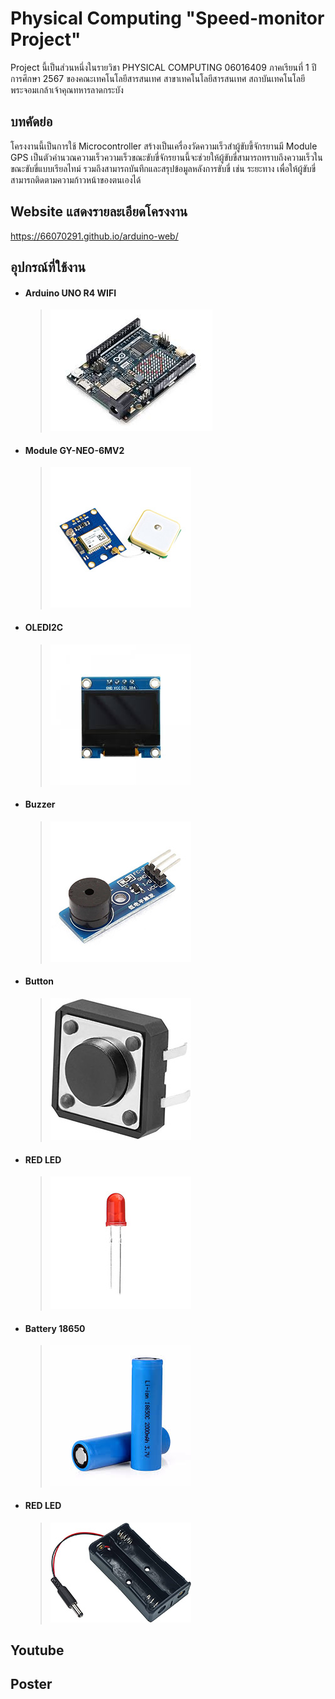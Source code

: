 # Physical Computing "Speed-monitor Project"
Project นี้เป็นส่วนหนึ่งในรายวิชา PHYSICAL COMPUTING 06016409 ภาคเรียนที่ 1 ปีการศึกษา 2567 ของคณะเทคโนโลยีสารสนเทศ สาขาเทคโนโลยีสารสนเทศ สถาบันเทคโนโลยีพระจอมเกล้าเจ้าคุณทหารลาดกระบัง
## บทคัดย่อ
โครงงานนี้เป็นการใช้ Microcontroller สร้างเป็นเครื่องวัดความเร็วสำผู้ขับขี้จักรยานมี Module GPS เป็นตัวคำนวณความเร็วความเร็วขณะขับขี่จักรยานนี้จะช่วยให้ผู้ขับขี่สามารถทราบถึงความเร็วในขณะขับขี่แบบเรียลไทม์ รวมถึงสามารถบันทึกและสรุปข้อมูลหลังการขับขี่ เช่น ระยะทาง เพื่อให้ผู้ขับขี่สามารถติดตามความก้าวหน้าของตนเองได้
## Website แสดงรายละเอียดโครงงาน
https://66070291.github.io/arduino-web/
## อุปกรณ์ที่ใช้งาน
  * #### Arduino UNO R4 WIFI
    > ![Arduino Uno Screenshot](https://github.com/66070291/Speed-monitor/blob/main/Picture/arduinor4.jpg "Arduino Uno")
  * #### Module GY-NEO-6MV2
    > ![GPS Screenshot](https://github.com/66070291/Speed-monitor/blob/main/Picture/gps.jpg "Arduino Uno")
  * #### OLEDI2C
    > ![OLED Screenshot](https://github.com/66070291/Speed-monitor/blob/main/Picture/OLEDI2C.jpg "Arduino Uno")
  * #### Buzzer
    > ![buzzer Screenshot](https://github.com/66070291/Speed-monitor/blob/main/Picture/buzzer.jpg "Arduino Uno")
  * #### Button
    > ![buttton Screenshot](https://github.com/66070291/Speed-monitor/blob/main/Picture/button.jpg "Arduino Uno")
  * #### RED LED
    > ![LED Screenshot](https://github.com/66070291/Speed-monitor/blob/main/Picture/redled.jpg "Arduino Uno")
  * #### Battery 18650
    > ![Battery Screenshot](https://github.com/66070291/Speed-monitor/blob/main/Picture/battery.jpg "Arduino Uno")
  * #### RED LED
    > ![holder Screenshot](https://github.com/66070291/Speed-monitor/blob/main/Picture/holder.jpg "Arduino Uno")
## Youtube
## Poster

